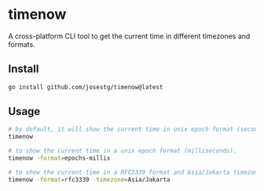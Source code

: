 # timenow

A cross-platform CLI tool to get the current time in different timezones and formats.

## Install

```bash
go install github.com/josestg/timenow@latest    
```

## Usage

```bash
# by default, it will show the current time in unix epoch format (seconds).
timenow

# to show the current time in a unix epoch format (milliseconds).
timenow -format=epochs-millis

# to show the current time in a RFC3339 format and Asia/Jakarta timezone.
timenow -format=rfc3339 -timezone=Asia/Jakarta
```
